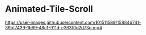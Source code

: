 # Animated-Tile-Scroll
 


https://user-images.githubusercontent.com/101511589/158846741-39bf7439-1b69-48c1-911d-e363f0d2d73d.mp4

